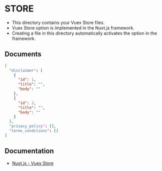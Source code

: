 # STORE

* This directory contains your Vuex Store files.
* Vuex Store option is implemented in the Nuxt.js framework.
* Creating a file in this directory automatically activates the option in the framework.

## Documents
```json
[
  "disclaimer": [
    {
      "id": 1,
      "title": "",
      "body": ""
    },
    {
      "id": 2,
      "title": "",
      "body": ""
    }
  ],
  "privacy_policy": [],
  "terms_conditions": []
]
```

## Documentation
* [Nuxt.js - Vuex Store](https://nuxtjs.org/guide/vuex-store)
